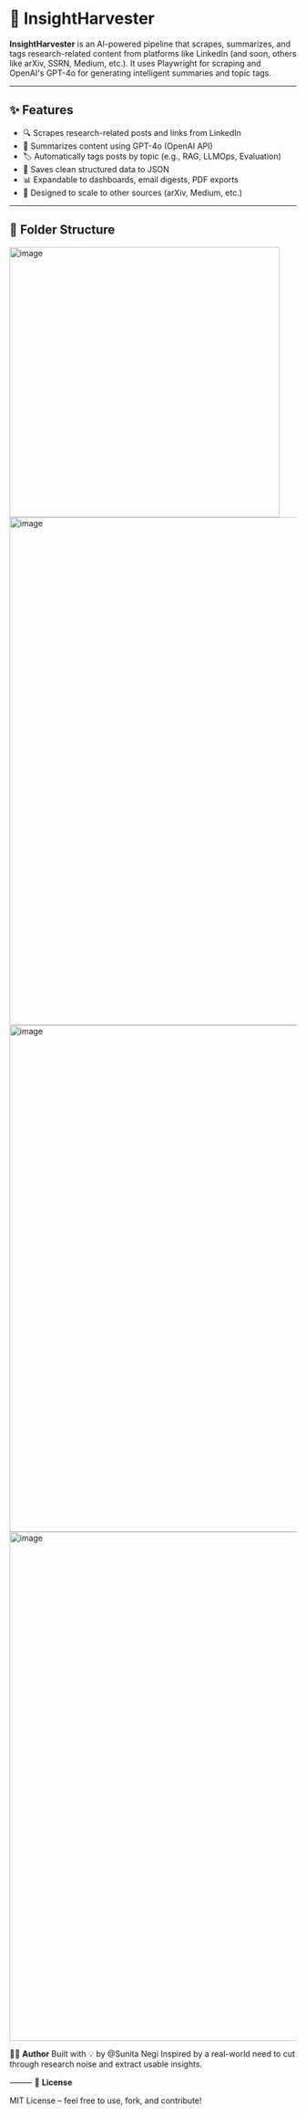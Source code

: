 # 🧠 InsightHarvester

**InsightHarvester** is an AI-powered pipeline that scrapes, summarizes, and tags research-related content from platforms like LinkedIn (and soon, others like arXiv, SSRN, Medium, etc.). It uses Playwright for scraping and OpenAI's GPT-4o for generating intelligent summaries and topic tags.

---

## ✨ Features

- 🔍 Scrapes research-related posts and links from LinkedIn
- 🤖 Summarizes content using GPT-4o (OpenAI API)
- 🏷️ Automatically tags posts by topic (e.g., RAG, LLMOps, Evaluation)
- 📂 Saves clean structured data to JSON
- 📊 Expandable to dashboards, email digests, PDF exports
- 🔧 Designed to scale to other sources (arXiv, Medium, etc.)

---

## 📁 Folder Structure
<img width="474" alt="image" src="https://github.com/user-attachments/assets/dcf759f1-5d7e-4262-882f-6fe01d35d555" />
<img width="891" alt="image" src="https://github.com/user-attachments/assets/a7d60695-9870-45de-a4c9-b9a85df1d57d" />
<img width="889" alt="image" src="https://github.com/user-attachments/assets/7499b5c2-8c23-4f8f-ac42-d0ca5e622a75" />

<img width="893" alt="image" src="https://github.com/user-attachments/assets/7fb54a1b-97f3-4985-bacd-ff52889a2bc7" />

🧑‍💻 **Author**
Built with 💡 by @Sunita Negi
Inspired by a real-world need to cut through research noise and extract usable insights.

⸻
📜 **License**

MIT License – feel free to use, fork, and contribute!

